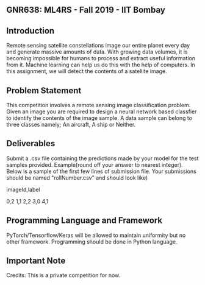 ## GNR638: ML4RS - Fall 2019 - IIT Bombay

## Introduction

Remote sensing satellite constellations image our entire planet every day and generate massive amounts of data. With growing data volumes, it is becoming impossible for humans to process and extract useful information from it. Machine learning can help us do this with the help of computers. In this assignment, we will detect the contents of a satellite image.

## Problem Statement

This competition involves a remote sensing image classification problem. Given an image you are required to design a neural network based classfier to identify the contents of the image sample. A data sample can belong to three classes namely; An aircraft, A ship or Neither.

## Deliverables

Submit a .csv file containing the predictions made by your model for the test samples provided. Example(round off your answer to nearest integer).
Below is a sample of the first few lines of submission file. Your submissions should be named "rollNumber.csv" and should look like)

imageId,label

0,2
1,1
2,2
3,0
4,1

## Programming Language and Framework

PyTorch/Tensorflow/Keras will be allowed to maintain uniformity but no other framework. Programming should be done in Python language.

## Important Note

Credits: This is a private competition for now.
